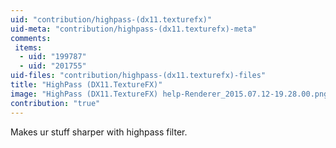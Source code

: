 ```yaml
---
uid: "contribution/highpass-(dx11.texturefx)"
uid-meta: "contribution/highpass-(dx11.texturefx)-meta"
comments: 
 items: 
  - uid: "199787"
  - uid: "201755"
uid-files: "contribution/highpass-(dx11.texturefx)-files"
title: "HighPass (DX11.TextureFX)"
image: "HighPass (DX11.TextureFX) help-Renderer_2015.07.12-19.28.00.png"
contribution: "true"
---
```


Makes ur stuff sharper with highpass filter.